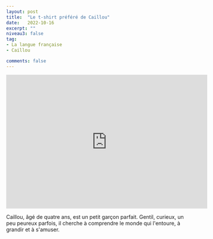 ```yaml
---
layout: post
title:  "Le t-shirt préféré de Caillou"
date:   2022-10-16
excerpt: ""
niveau3: false
tag:
- La langue française
- Caillou

comments: false
---
```

<center>
<img style="display: none;" src="/assets/img/thumbnails/caillou-16.jpg" alt="" width="1" height="1">
<iframe width="542px" height="361px" src="https://www.youtube.com/embed/m56yoa-w4wc?rel=0&controls=1&showinfo=0&modestbranding=1&enablejsapi=1" allowfullscreen frameborder="0" ></iframe></center>

Caillou, âgé de quatre ans, est un petit garçon parfait. Gentil, curieux, un peu peureux parfois, il cherche à comprendre le monde qui l'entoure, à grandir et à s'amuser.
